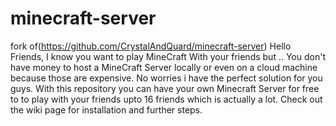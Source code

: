 # minecraft-server
fork of(https://github.com/CrystalAndQuard/minecraft-server) Hello Friends, I know you want to play MineCraft With your friends but .. You don't have money to host a MineCraft Server locally or even on a cloud machine because those are expensive. No worries i have the perfect solution for you guys. With this repository you can have your own Minecraft Server for free to to play with your friends upto 16 friends which is actually a lot. Check out the wiki page for installation and further steps.
